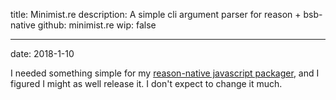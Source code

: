 title: Minimist.re
description: A simple cli argument parser for reason + bsb-native
github: minimist.re
wip: false

---
date: 2018-1-10

I needed something simple for my [reason-native javascript packager](/projects/pack.re/), and I figured I might as well release it. I don't expect to change it much.
